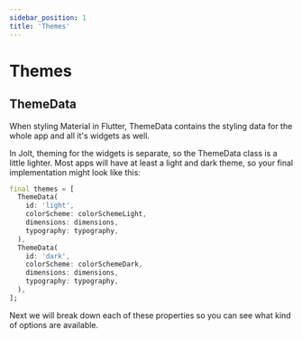 ```yaml
---
sidebar_position: 1
title: 'Themes'
---
```


# Themes

## ThemeData

When styling Material in Flutter, ThemeData contains the styling data for the whole app and all it's widgets as well.

In Jolt, theming for the widgets is separate, so the ThemeData class is a little lighter. Most apps will have at least a light and dark theme, so your final implementation might look like this:

``` dart
final themes = [
  ThemeData(
    id: 'light',
    colorScheme: colorSchemeLight,
    dimensions: dimensions,
    typography: typography,
  ),
  ThemeData(
    id: 'dark',
    colorScheme: colorSchemeDark,
    dimensions: dimensions,
    typography: typography,
  ),
];
```

Next we will break down each of these properties so you can see what kind of options are available.



